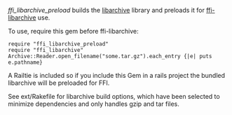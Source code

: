 *ffi_libarchive_preload* builds the [libarchive](https://github.com/libarchive/libarchive) library and preloads it for [ffi-libarchive](https://github.com/chef/ffi-libarchive) use.

To use, require this gem before ffi-libarchive:

```
require "ffi_libarchive_preload"
require "ffi_libarchive"
Archive::Reader.open_filename("some.tar.gz").each_entry {|e| puts e.pathname}
```

A Railtie is included so if you include this Gem in a rails project the bundled libarchive will be preloaded for FFI.

See ext/Rakefile for libarchive build options, which have been selected to minimize dependencies and only handles gzip and tar files.
